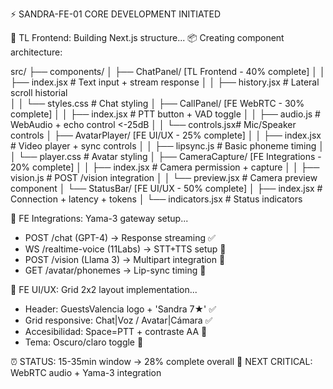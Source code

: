 ⚡ SANDRA-FE-01 CORE DEVELOPMENT INITIATED

🔧 TL Frontend: Building Next.js structure...
📦 Creating component architecture:

src/
├── components/
│   ├── ChatPanel/      [TL Frontend - 40% complete]
│   │   ├── index.jsx   # Text input + stream response
│   │   ├── history.jsx # Lateral scroll historial  
│   │   └── styles.css  # Chat styling
│   ├── CallPanel/      [FE WebRTC - 30% complete]
│   │   ├── index.jsx   # PTT button + VAD toggle
│   │   ├── audio.js    # WebAudio + echo control <-25dB
│   │   └── controls.jsx# Mic/Speaker controls
│   ├── AvatarPlayer/   [FE UI/UX - 25% complete]
│   │   ├── index.jsx   # Video player + sync controls
│   │   ├── lipsync.js  # Basic phoneme timing
│   │   └── player.css  # Avatar styling
│   ├── CameraCapture/  [FE Integrations - 20% complete]
│   │   ├── index.jsx   # Camera permission + capture
│   │   ├── vision.js   # POST /vision integration
│   │   └── preview.jsx # Camera preview component
│   └── StatusBar/      [FE UI/UX - 50% complete]
│       ├── index.jsx   # Connection + latency + tokens
│       └── indicators.jsx # Status indicators

🔌 FE Integrations: Yama-3 gateway setup...
- POST /chat (GPT-4) → Response streaming ✅
- WS /realtime-voice (11Labs) → STT+TTS setup 🔄
- POST /vision (Llama 3) → Multipart integration 🔄
- GET /avatar/phonemes → Lip-sync timing 🔄

🎨 FE UI/UX: Grid 2x2 layout implementation...
- Header: GuestsValencia logo + 'Sandra 7★' ✅  
- Grid responsive: Chat|Voz / Avatar|Cámara ✅
- Accesibilidad: Space=PTT + contraste AA 🔄
- Tema: Oscuro/claro toggle 🔄

⏰ STATUS: 15-35min window → 28% complete overall
🚨 NEXT CRITICAL: WebRTC audio + Yama-3 integration

